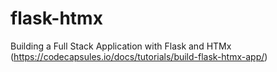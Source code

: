 # flask-htmx
Building a Full Stack Application with Flask and HTMx (https://codecapsules.io/docs/tutorials/build-flask-htmx-app/)
